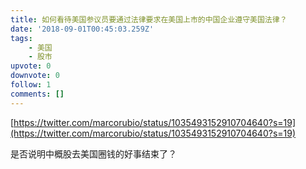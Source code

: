 ```yaml
---
title: 如何看待美国参议员要通过法律要求在美国上市的中国企业遵守美国法律？
date: '2018-09-01T00:45:03.259Z'
tags:
    - 美国
    - 股市
upvote: 0
downvote: 0
follow: 1
comments: []
---
```


[https://twitter.com/marcorubio/status/1035493152910704640?s=19](https://twitter.com/marcorubio/status/1035493152910704640?s=19)

  

是否说明中概股去美国圈钱的好事结束了？
